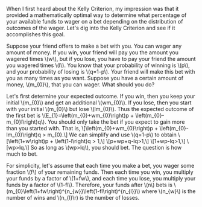 <html>
<head>
  <meta charset="utf-8">
  <meta name="viewport" content="width=device-width">
  <title>Understanding the Kelly Criterion</title>
  <script src="https://polyfill.io/v3/polyfill.min.js?features=es6"></script>
  <script id="MathJax-script" async
          src="https://cdn.jsdelivr.net/npm/mathjax@3/es5/tex-mml-chtml.js">
  </script>
</head>
<body>
<p>
  When I first heard about the Kelly Criterion, my impression was that it provided a mathematically optimal way to determine what percentage of your available funds to wager on a bet depending on the distribution of outcomes of the wager. Let's dig into the Kelly Criterion and see if it accomplishes this goal.
</p>
<p>
  Suppose your friend offers to make a bet with you. You can wager any amount of money. If you win, your friend will pay you the amount you wagered times \(w\), but if you lose, you have to pay your friend the amount you wagered times \(l\). You know that your probability of winning is \(p\), and your probability of losing is \(q=1-p\). Your friend will make this bet with you as many times as you want. Suppose you have a certain amount of money, \(m_{0}\), that you can wager. What should you do?
</p>
<p>
  Let's first determine your expected outcome. If you win, then you keep your initial \(m_{0}\) and get an additional \(wm_{0}\). If you lose, then you start with your initial \(m_{0}\) but lose \(lm_{0}\). Thus the expected outcome of the first bet is \(E_{1}=\left(m_{0}+wm_{0}\right)p + \left(m_{0}-m_{0}l\right)q\). You should only take the bet if you expect to gain more than you started with. That is,
  \[\left(m_{0}+wm_{0}\right)p + \left(m_{0}-lm_{0}\right)q > m_{0}.\]
We can simplify and use \(q=1-p\) to obtain
  \[\left(1+w\right)p + \left(1-l\right)q > 1,\]
  \[p+wp+q-lq>1,\]
  \[1+wp-lq>1,\]
  \[wp>lq.\]
So as long as \(wp>lq\), you should bet. The question is how much to bet.
</p>
<p>
  For simplicity, let's assume that each time you make a bet, you wager some fraction \(f\) of your remaining funds. Then each time you win, you multiply your funds by a factor of \(1+fw\), and each time you lose, you multiply your funds by a factor of \(1-fl\). Therefore, your funds after \(n\) bets is \(m_{0}\left(1+fw\right)^{n_{w}}\left(1-fl\right)^{n_{l}}\) where \(n_{w}\) is the number of wins and \(n_{l}\r) is the number of losses.
</p>
</body>
</html>
